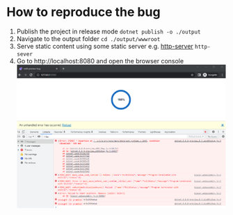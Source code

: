 # How to reproduce the bug

1. Publish the project in release mode ``dotnet publish -o ./output``
1. Navigate to the output folder ``cd ./output/wwwroot``
1. Serve static content using some static server e.g. [http-server](https://www.npmjs.com/package/http-server) ``http-sever``
1. Go to http://localhost:8080 and open the browser console ![screenshot](screenshot.png)
